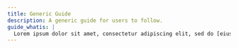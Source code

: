 ```yaml
---
title: Generic Guide
description: A generic guide for users to follow.
guide_whatis: |
  Lorem ipsum dolor sit amet, consectetur adipiscing elit, sed do [eiusmod tempor](https://scrumguides.org) incididunt ut labore et dolore magna aliqua. Ut enim ad minim veniam, quis nostrud exercitation ullamco laboris nisi ut aliquip ex ea commodo consequat. Duis aute irure dolor in reprehenderit in voluptate velit esse cillum dolore eu fugiat nulla pariatur. Excepteur sint occaecat cupidatat non proident, sunt in culpa qui officia deserunt mollit anim id est laborum.
---
```

